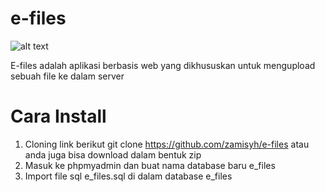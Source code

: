 # e-files

![alt text](https://files.itszami.my.id/files/5e95062b43767.png)

E-files adalah aplikasi berbasis web yang dikhususkan untuk mengupload sebuah file ke dalam server

# Cara Install

1. Cloning link berikut git clone https://github.com/zamisyh/e-files atau anda juga bisa download dalam bentuk zip
2. Masuk ke phpmyadmin dan buat nama database baru e_files
3. Import file sql e_files.sql di dalam database e_files
